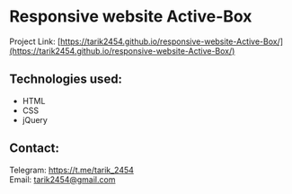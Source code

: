 # Responsive website Active-Box

Project Link: [https://tarik2454.github.io/responsive-website-Active-Box/](https://tarik2454.github.io/responsive-website-Active-Box/)

## Technologies used:

* HTML
* CSS
* jQuery

## Contact:

Telegram: <https://t.me/tarik_2454>  
Email: <tarik2454@gmail.com>
